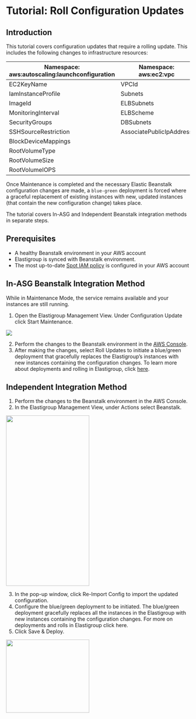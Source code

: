 # Tutorial: Roll Configuration Updates

## Introduction

This tutorial covers configuration updates that require a rolling update. This includes the following changes to infrastructure resources:

|**Namespace: aws:autoscaling:launchconfiguration** | **Namespace: aws:ec2:vpc**|
|---|---|
|EC2KeyName|VPCId
|IamInstanceProfile|Subnets
|ImageId|ELBSubnets
|MonitoringInterval|ELBScheme
|SecurityGroups|DBSubnets
|SSHSourceRestriction|AssociatePublicIpAddress
|BlockDeviceMappings|
|RootVolumeType|
|RootVolumeSize|
|RootVolumeIOPS|

Once Maintenance is completed and the necessary Elastic Beanstalk configuration changes are made, a `blue-green` deployment is forced where a graceful replacement of existing instances with new, updated instances (that contain the new configuration change) takes place.

The tutorial covers In-ASG and Independent Beanstalk integration methods in separate steps.

## Prerequisites

* A healthy Beanstalk environment in your AWS account
* Elastigroup is synced with Beanstalk environment.
* The most up-to-date [Spot IAM policy](https://docs.spot.io/spotinst-api/administration/spotinst-policy/) is configured in your AWS account

## In-ASG Beanstalk Integration Method

While in Maintenance Mode, the service remains available and your instances are still running.

1. Open the Elastigroup Management View. Under Configuration Update click Start Maintenance.

<img src="/elastigroup/_media/roll-configuration-updates_1.png" />

2. Perform the changes to the Beanstalk environment in the [AWS Console](https://console.aws.amazon.com/).
3. After making the changes, select Roll Updates to initiate a blue/green deployment that gracefully replaces the Elastigroup’s instances with new instances containing the configuration changes. To learn more about deployments and rolling in Elastigroup, click [here](elastigroup/tutorials/elastigroup-actions-menu/deploy-or-roll-elastigroup).

## Independent Integration Method

1. Perform the changes to the Beanstalk environment in the AWS Console.
2. In the Elastigroup Management View, under Actions select Beanstalk.

<img src="/elastigroup/_media/roll-configuration-updates_2.png" width="228" height="466" />

3. In the pop-up window, click Re-Import Config to import the updated configuration.
4. Configure the blue/green deployment to be initiated. The blue/green deployment gracefully replaces all the instances in the Elastigroup with new instances containing the configuration changes. For more on deployments and rolls in Elastigroup click here.
5. Click Save & Deploy.

<img src="/elastigroup/_media/roll-configuration-updates_3.png" width="228" height="200" />
